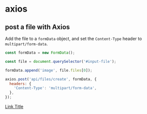# axios

## post a file with Axios

Add the file to a `formData` object, and set the `Content-Type` header to `multipart/form-data`.

```js
const formData = new FormData();

const file = document.querySelector('#input-file');

formData.append('image', file.files[0]);

axios.post('api/files/create', formData, {
  headers: {
    'Content-Type': 'multipart/form-data',
  },
});
```

[Link Title](https://stackoverflow.com/a/43014086/19299063)
